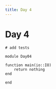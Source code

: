 ```yaml
---
title: Day 4
---
```


# Day 4

``` {.julia file=test/Day04Spec.jl}
# add tests
```

``` {.julia file=src/Day04.jl}
module Day04

function main(io::IO)
    return nothing
end

end
```
